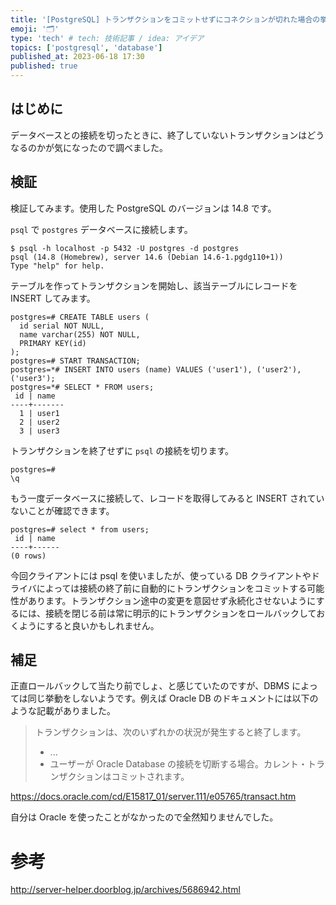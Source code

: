 ```yaml
---
title: '[PostgreSQL] トランザクションをコミットせずにコネクションが切れた場合の挙動'
emoji: '🗂'
type: 'tech' # tech: 技術記事 / idea: アイデア
topics: ['postgresql', 'database']
published_at: 2023-06-18 17:30
published: true
---
```


## はじめに

データベースとの接続を切ったときに、終了していないトランザクションはどうなるのかが気になったので調べました。

## 検証

検証してみます。使用した PostgreSQL のバージョンは 14.8 です。

`psql` で `postgres` データベースに接続します。

```
$ psql -h localhost -p 5432 -U postgres -d postgres
psql (14.8 (Homebrew), server 14.6 (Debian 14.6-1.pgdg110+1))
Type "help" for help.
```

テーブルを作ってトランザクションを開始し、該当テーブルにレコードを INSERT してみます。

```
postgres=# CREATE TABLE users (
  id serial NOT NULL,
  name varchar(255) NOT NULL,
  PRIMARY KEY(id)
);
postgres=# START TRANSACTION;
postgres=*# INSERT INTO users (name) VALUES ('user1'), ('user2'), ('user3');
postgres=*# SELECT * FROM users;
 id | name
----+-------
  1 | user1
  2 | user2
  3 | user3
```

トランザクションを終了せずに `psql` の接続を切ります。

```
postgres=#
\q
```

もう一度データベースに接続して、レコードを取得してみると INSERT されていないことが確認できます。

```
postgres=# select * from users;
 id | name
----+------
(0 rows)
```

今回クライアントには psql を使いましたが、使っている DB クライアントやドライバによっては接続の終了前に自動的にトランザクションをコミットする可能性があります。トランザクション途中の変更を意図せず永続化させないようにするには、接続を閉じる前は常に明示的にトランザクションをロールバックしておくようにすると良いかもしれません。

## 補足

正直ロールバックして当たり前でしょ、と感じていたのですが、DBMS によっては同じ挙動をしないようです。例えば Oracle DB のドキュメントには以下のような記載がありました。

> トランザクションは、次のいずれかの状況が発生すると終了します。
>
> - ...
> - ユーザーが Oracle Database の接続を切断する場合。カレント・トランザクションはコミットされます。

https://docs.oracle.com/cd/E15817_01/server.111/e05765/transact.htm

自分は Oracle を使ったことがなかったので全然知りませんでした。

# 参考

http://server-helper.doorblog.jp/archives/5686942.html
